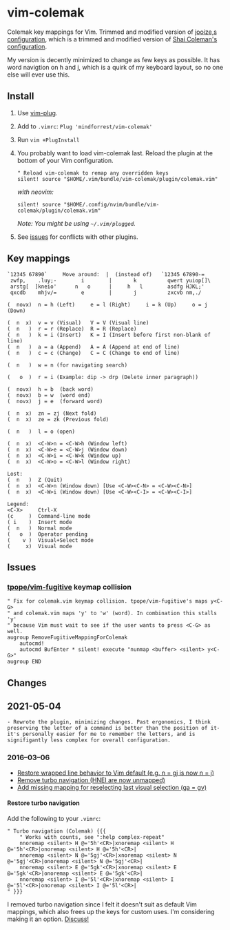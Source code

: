 vim-colemak
===========

Colemak key mappings for Vim. Trimmed and modified version of [jooize,s configuration](https://github.com/jooize/vim-colemak), which is a trimmed and modified version of [Shai Coleman's configuration](http://colemak.com/pub/vim/colemak.vim).

My version is decently minimized to change as few keys as possible. It has word navigtion on h and j, which is a quirk of my keyboard layout, so no one else will ever use this.

Install
-------

1. Use [vim-plug](https://github.com/junegunn/vim-plug).
2. Add to `.vimrc`: `Plug 'mindforrest/vim-colemak'`
3. Run `vim +PlugInstall`
4. You probably want to load vim-colemak last. Reload the plugin at the bottom of your Vim configuration.

    ```
    " Reload vim-colemak to remap any overridden keys
    silent! source "$HOME/.vim/bundle/vim-colemak/plugin/colemak.vim"
    ```
    *with neovim:*
    ```
    silent! source "$HOME/.config/nvim/bundle/vim-colemak/plugin/colemak.vim"
    ```

    *Note: You might be using `~/.vim/plugged`.*

5. See [issues](#issues) for conflicts with other plugins.

Key mappings
------------

```Colemak layout:                  |                 QWERTY layout:
`12345 67890`     Move around:  |  (instead of)   `12345 67890-=
 zwfp,    .luy;-        i        |       k          qwert yuiop[]\
 arstg[  ]kneio'      n   o      |     h   l        asdfg HJKL;'
 qxcdb    mhjv/=        e        |       j          zxcvb nm,./

(  novx)  n = h (Left)     e = l (Right)     i = k (Up)     o = j (Down)

(  n  x)  v = v (Visual)   V = V (Visual line)
(  n   )  r = r (Replace)  R = R (Replace)
(  n   )  k = i (Insert)   K = I (Insert before first non-blank of line)
(  n   )  a = a (Append)   A = A (Append at end of line)
(  n   )  c = c (Change)   C = C (Change to end of line)

(  n   )  w = n (for navigating search)

(   o  )  r = i (Example: dip -> drp (Delete inner paragraph))

(  novx)  h = b  (back word)   
(  novx)  b = w  (word end)
(  novx)  j = e  (forward word)

(  n  x)  zn = zj (Next fold) 
(  n  x)  ze = zk (Previous fold)

(  n   )  l = o (open)

(  n  x)  <C-W>n = <C-W>h (Window left)
(  n  x)  <C-W>e = <C-W>j (Window down)
(  n  x)  <C-W>i = <C-W>k (Window up)
(  n  x)  <C-W>o = <C-W>l (Window right)

Lost:
(  n   )  Z (Quit)
(  n  x)  <C-W>n (Window down) [Use <C-W><C-N> = <C-W><C-N>]
(  n  x)  <C-W>i (Window down) [Use <C-W><C-I> = <C-W><C-I>]

Legend:
<C-X>     Ctrl-X
(c     )  Command-line mode
( i    )  Insert mode
(  n   )  Normal mode
(   o  )  Operator pending
(    v )  Visual+Select mode
(     x)  Visual mode
```


Issues
------

### [tpope/vim-fugitive](https://github.com/tpope/vim-fugitive) keymap collision

    " Fix for colemak.vim keymap collision. tpope/vim-fugitive's maps y<C-G>
    " and colemak.vim maps 'y' to 'w' (word). In combination this stalls 'y'
    " because Vim must wait to see if the user wants to press <C-G> as well.
    augroup RemoveFugitiveMappingForColemak
        autocmd!
        autocmd BufEnter * silent! execute "nunmap <buffer> <silent> y<C-G>"
    augroup END

Changes
-------


## 2021-05-04

    - Rewrote the plugin, minimizing changes. Past ergonomics, I think preserving the letter of a command is better than the position of it-it's personally easier for me to remember the letters, and is signifigantly less complex for overall configuration.



### 2016–03–06

- [Restore wrapped line behavior to Vim default (e.g. n = gj is now n = j)](https://github.com/jooize/vim-colemak/commit/6882195551f1025e72f352811ea7b331bc73b32e)
- [Remove turbo navigation (HNEI are now unmapped)](https://github.com/jooize/vim-colemak/commit/c057ed04075cab3f0a67c0fdc30c9d2f35621eff)
- [Add missing mapping for reselecting last visual selection (ga = gv)](https://github.com/jooize/vim-colemak/commit/5167bbf4c411fd765833c97bfc078bed53cc995e)

#### Restore turbo navigation

Add the following to your `.vimrc`:

```
" Turbo navigation (Colemak) {{{
    " Works with counts, see ":help complex-repeat"
    nnoremap <silent> H @='5h'<CR>|xnoremap <silent> H @='5h'<CR>|onoremap <silent> H @='5h'<CR>|
    nnoremap <silent> N @='5gj'<CR>|xnoremap <silent> N @='5gj'<CR>|onoremap <silent> N @='5gj'<CR>|
    nnoremap <silent> E @='5gk'<CR>|xnoremap <silent> E @='5gk'<CR>|onoremap <silent> E @='5gk'<CR>|
    nnoremap <silent> I @='5l'<CR>|xnoremap <silent> I @='5l'<CR>|onoremap <silent> I @='5l'<CR>|
" }}}
```

I removed turbo navigation since I felt it doesn't suit as default Vim mappings, which also frees up the keys for custom uses. I'm considering making it an option. [Discuss!](https://github.com/jooize/vim-colemak/issues/4)
